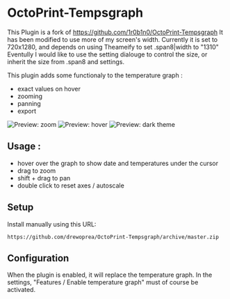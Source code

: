 # OctoPrint-Tempsgraph

This Plugin is a fork of https://github.com/1r0b1n0/OctoPrint-Tempsgraph
It has been modified to use more of my screen's width.
Currently it is set to 720x1280, and depends on using Theameify to set .span8|width to "1310"
Eventully I would like to use the setting dialouge to control the size, or inherit the size from .span8 and settings.

This plugin adds some functionaly to the temperature graph :
* exact values on hover
* zooming
* panning
* export

![Preview: zoom](/extras/zoom.png)
![Preview: hover](/extras/hover.png)
![Preview: dark theme](/extras/dark_theme.png)

## Usage :
* hover over the graph to show date and temperatures under the cursor
* drag to zoom
* shift + drag to pan
* double click to reset axes / autoscale

## Setup

Install manually using this URL:

    https://github.com/drewoprea/OctoPrint-Tempsgraph/archive/master.zip

## Configuration

When the plugin is enabled, it will replace the temperature graph.
In the settings, "Features / Enable temperature graph" must of course be activated.
